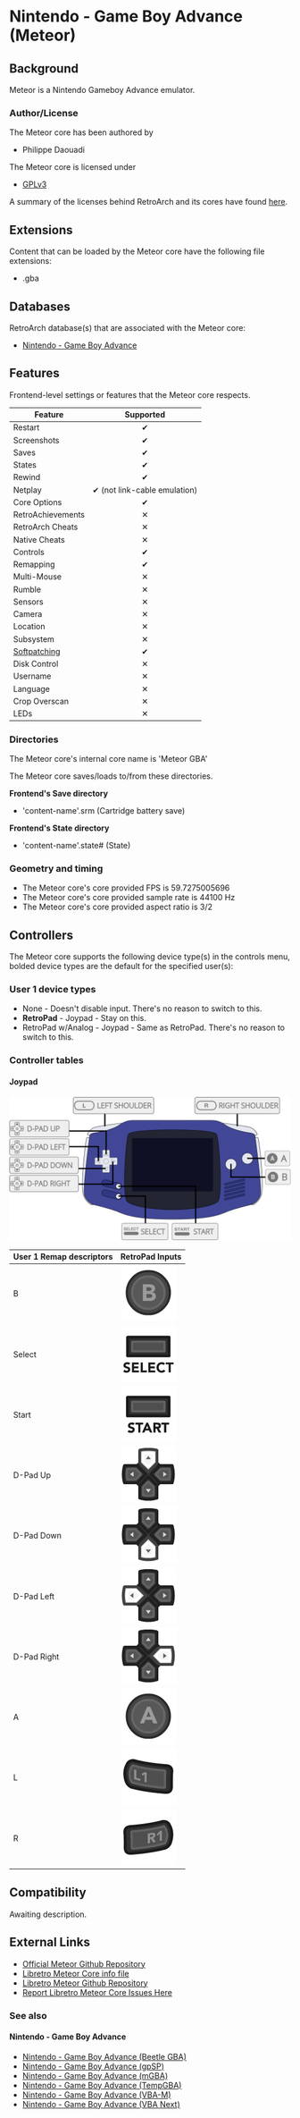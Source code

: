 # Nintendo - Game Boy Advance (Meteor)

## Background

Meteor is a Nintendo Gameboy Advance emulator.

### Author/License

The Meteor core has been authored by

- Philippe Daouadi

The Meteor core is licensed under

- [GPLv3](https://github.com/libretro/meteor-libretro/blob/master/COPYING)

A summary of the licenses behind RetroArch and its cores have found [here](https://docs.libretro.com/tech/licenses/).

## Extensions

Content that can be loaded by the Meteor core have the following file extensions:

- .gba

## Databases

RetroArch database(s) that are associated with the Meteor core:

- [Nintendo - Game Boy Advance](https://github.com/libretro/libretro-database/blob/master/rdb/Nintendo%20-%20Game%20Boy%20Advance.rdb)

## Features

Frontend-level settings or features that the Meteor core respects.

| Feature           | Supported |
|-------------------|:---------:|
| Restart           | ✔         |
| Screenshots       | ✔         |
| Saves             | ✔         |
| States            | ✔         |
| Rewind            | ✔         |
| Netplay           | ✔ (not link-cable emulation) |
| Core Options      | ✔         |
| RetroAchievements | ✕         |
| RetroArch Cheats  | ✕         |
| Native Cheats     | ✕         |
| Controls          | ✔         |
| Remapping         | ✔         |
| Multi-Mouse       | ✕         |
| Rumble            | ✕         |
| Sensors           | ✕         |
| Camera            | ✕         |
| Location          | ✕         |
| Subsystem         | ✕         |
| [Softpatching](https://docs.libretro.com/guides/softpatching/) | ✔         |
| Disk Control      | ✕         |
| Username          | ✕         |
| Language          | ✕         |
| Crop Overscan     | ✕         |
| LEDs              | ✕         |

### Directories

The Meteor core's internal core name is 'Meteor GBA'

The Meteor core saves/loads to/from these directories.

**Frontend's Save directory**

- 'content-name'.srm (Cartridge battery save)

**Frontend's State directory**

- 'content-name'.state# (State)

### Geometry and timing

- The Meteor core's core provided FPS is 59.7275005696
- The Meteor core's core provided sample rate is 44100 Hz
- The Meteor core's core provided aspect ratio is 3/2

## Controllers

The Meteor core supports the following device type(s) in the controls menu, bolded device types are the default for the specified user(s):

### User 1 device types

- None - Doesn't disable input. There's no reason to switch to this.
- **RetroPad** - Joypad - Stay on this.
- RetroPad w/Analog - Joypad - Same as RetroPad. There's no reason to switch to this.

### Controller tables

#### Joypad

![](images/Controllers/gba.png)

| User 1 Remap descriptors | RetroPad Inputs                           |
|--------------------------|-------------------------------------------|
| B                        | ![](images/RetroPad/Retro_B_Round.png)    |
| Select                   | ![](images/RetroPad/Retro_Select.png)     |
| Start                    | ![](images/RetroPad/Retro_Start.png)      |
| D-Pad Up                 | ![](images/RetroPad/Retro_Dpad_Up.png)    |
| D-Pad Down               | ![](images/RetroPad/Retro_Dpad_Down.png)  |
| D-Pad Left               | ![](images/RetroPad/Retro_Dpad_Left.png)  |
| D-Pad Right              | ![](images/RetroPad/Retro_Dpad_Right.png) |
| A                        | ![](images/RetroPad/Retro_A_Round.png)    |
| L                        | ![](images/RetroPad/Retro_L1.png)         |
| R                        | ![](images/RetroPad/Retro_R1.png)         |

## Compatibility

Awaiting description.

## External Links

- [Official Meteor Github Repository](https://github.com/blastrock/meteor)
- [Libretro Meteor Core info file](https://github.com/libretro/libretro-super/blob/master/dist/info/meteor_libretro.info)
- [Libretro Meteor Github Repository](https://github.com/libretro/meteor-libretro)
- [Report Libretro Meteor Core Issues Here](https://github.com/libretro/meteor-libretro/issues)

### See also

#### Nintendo - Game Boy Advance

- [Nintendo - Game Boy Advance (Beetle GBA)](https://docs.libretro.com/library/beetle_gba/)
- [Nintendo - Game Boy Advance (gpSP)](https://docs.libretro.com/library/gpsp/)
- [Nintendo - Game Boy Advance (mGBA)](https://docs.libretro.com/library/mgba/)
- [Nintendo - Game Boy Advance (TempGBA)](https://docs.libretro.com/library/tempgba/)
- [Nintendo - Game Boy Advance (VBA-M)](https://docs.libretro.com/library/vba_m/)
- [Nintendo - Game Boy Advance (VBA Next)](https://docs.libretro.com/library/vba_next/)